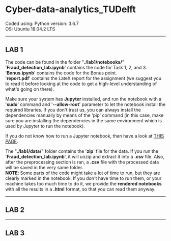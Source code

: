 # Cyber-data-analytics_TUDelft
Coded using:
Python version: 3.6.7   
OS: Ubuntu 18.04.2 LTS   
        
         
         
--------------------------
## LAB 1    
     
The code can be found in the folder "**./lab1/notebooks/**"     
'**Fraud_detection_lab.ipynb**' contains the code for Task 1, 2, and 3.      
'**Bonus.ipynb**' contains the code for the Bonus point.     
'**report.pdf**' contains the LateX report for the assignment (we suggest you to read it before looking at the code to get a high-level understanding of what's going on there).

Make sure your system has **Jupyter** installed, and run the notebook with a '**sudo**' command and '**--allow-root**' parameter to let the notebook install the required libraries. If you don't trust us, you can always install the dependencies manually by means of the 'pip' command (in this case, make sure you are installing the dependencies in the same environment which is used by Jupyter to run the notebook).      

If you do not know how to run a Jupyter notebook, then have a look at [THIS PAGE](https://www.digitalocean.com/community/tutorials/how-to-set-up-jupyter-notebook-with-python-3-on-ubuntu-18-04).     

The "**./lab1/data/**" folder contains the '**zip**' file for the data. If you run the '**Fraud_detection_lab.ipynb**', it will unzip and extract it into a **.csv** file. Also, after the preprocessing section is ran, a **.csv** file with the processed data will be saved in the very same folder.    
**NOTE**: Some parts of the code might take a lot of time to run, but they are clearly marked in the notebook. If you don't have time to run them, or your machine takes too much time to do it, we provide the **rendered notebooks** with all the results in a **.html** format, so that you can read them anyway.    
 
         
--------------------------
## LAB 2


         
--------------------------
## LAB 3    
